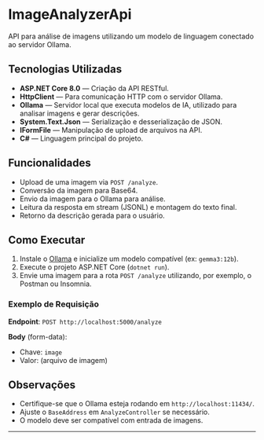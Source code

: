 # ImageAnalyzerApi

API para análise de imagens utilizando um modelo de linguagem conectado ao servidor Ollama.

## Tecnologias Utilizadas

- **ASP.NET Core 8.0** — Criação da API RESTful.
- **HttpClient** — Para comunicação HTTP com o servidor Ollama.
- **Ollama** — Servidor local que executa modelos de IA, utilizado para analisar imagens e gerar descrições.
- **System.Text.Json** — Serialização e desserialização de JSON.
- **IFormFile** — Manipulação de upload de arquivos na API.
- **C#** — Linguagem principal do projeto.

## Funcionalidades

- Upload de uma imagem via `POST /analyze`.
- Conversão da imagem para Base64.
- Envio da imagem para o Ollama para análise.
- Leitura da resposta em stream (JSONL) e montagem do texto final.
- Retorno da descrição gerada para o usuário.

## Como Executar

1. Instale o [Ollama](https://ollama.com/) e inicialize um modelo compatível (ex: `gemma3:12b`).
2. Execute o projeto ASP.NET Core (`dotnet run`).
3. Envie uma imagem para a rota `POST /analyze` utilizando, por exemplo, o Postman ou Insomnia.

### Exemplo de Requisição

**Endpoint**: `POST http://localhost:5000/analyze`

**Body** (form-data):
- Chave: `image`
- Valor: (arquivo de imagem)

## Observações

- Certifique-se que o Ollama esteja rodando em `http://localhost:11434/`.
- Ajuste o `BaseAddress` em `AnalyzeController` se necessário.
- O modelo deve ser compatível com entrada de imagens.

---
